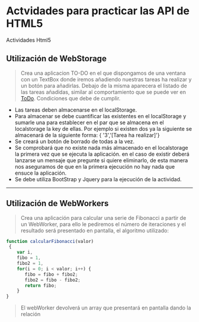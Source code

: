 # Actvidades para practicar las API de HTML5
Actividades Html5 

## Utilización de  WebStorage
> Crea una aplicacion TO-DO en el que dispongamos de una ventana con un TextBox donde iremos añadiendo nuestras tareas ha realizar  y un botón para añadirlas.
> Debajo de la misma aparecera el listado de las tareas añadidas, similar al comportamiento que se puede ver en  [ToDo](http://todomvc.com/examples/jquery/#/all).
>Condiciones que debe de cumplir.
* Las tareas deben almacenarse en el localStorage.
* Para almacenar se debe cuantificar las existentes en el localStorage y sumarle una para establecer  en el par que se almacena en el localstorage la key de ellas. Por ejemplo si existen dos ya la siguiente se almacenará de la siguiente forma: { '3','[Tarea ha realizar]'}
* Se creará un botón de borrado de todas  a la vez.
* Se comprobará que no existe nada más almacenado en el localstorage la primera vez que se ejecuta la aplicación. en el caso de existir deberá lanzarse un mensaje que pregunte si quiere eliminarlo, de esta manera nos aseguramos de que en la primera ejecución no hay nada que ensuce la aplicación.
* Se debe utiliza BootStrap y Jquery para la ejecución de la actividad.
---
## Utilización de WebWorkers
> Crea una aplicación para calcular una serie de Fibonacci a partir de un WebWorker, para ello le pediremos el número de iteraciones y el resultado será presentado en pantalla, el algoritmo utilizado:
```javascript
function calcularFibonacci(valor)
 {
    var i, 
    fibo = 1, 
    fibo2 = 1, 
    for(i = 0; i < valor; i++) { 
       fibo = fibo + fibo2; 
       fibo2 = fibo - fibo2; 
       return fibo; 
    }
}
```
> El webWorker devolverá un array que presentará en pantalla dando la relación
